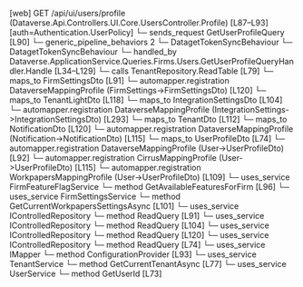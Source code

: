 [web] GET /api/ui/users/profile  (Dataverse.Api.Controllers.UI.Core.UsersController.Profile)  [L87–L93] [auth=Authentication.UserPolicy]
  └─ sends_request GetUserProfileQuery [L90]
    └─ generic_pipeline_behaviors 2
      └─ DatagetTokenSyncBehaviour
      └─ DatagetTokenSyncBehaviour
    └─ handled_by Dataverse.ApplicationService.Queries.Firms.Users.GetUserProfileQueryHandler.Handle [L34–L129]
      └─ calls TenantRepository.ReadTable [L79]
      └─ maps_to FirmSettingsDto [L91]
        └─ automapper.registration DataverseMappingProfile (FirmSettings->FirmSettingsDto) [L120]
      └─ maps_to TenantLightDto [L118]
      └─ maps_to IntegrationSettingsDto [L104]
        └─ automapper.registration DataverseMappingProfile (IntegrationSettings->IntegrationSettingsDto) [L293]
      └─ maps_to TenantDto [L112]
      └─ maps_to NotificationDto [L120]
        └─ automapper.registration DataverseMappingProfile (Notification->NotificationDto) [L115]
      └─ maps_to UserProfileDto [L74]
        └─ automapper.registration DataverseMappingProfile (User->UserProfileDto) [L92]
        └─ automapper.registration CirrusMappingProfile (User->UserProfileDto) [L115]
        └─ automapper.registration WorkpapersMappingProfile (User->UserProfileDto) [L109]
      └─ uses_service FirmFeatureFlagService
        └─ method GetAvailableFeaturesForFirm [L96]
      └─ uses_service FirmSettingsService
        └─ method GetCurrentWorkpapersSettingsAsync [L101]
      └─ uses_service IControlledRepository<FirmSettings>
        └─ method ReadQuery [L91]
      └─ uses_service IControlledRepository<IntegrationSettings>
        └─ method ReadQuery [L104]
      └─ uses_service IControlledRepository<Notification>
        └─ method ReadQuery [L120]
      └─ uses_service IControlledRepository<User>
        └─ method ReadQuery [L74]
      └─ uses_service IMapper
        └─ method ConfigurationProvider [L93]
      └─ uses_service TenantService
        └─ method GetCurrentTenantAsync [L77]
      └─ uses_service UserService
        └─ method GetUserId [L73]


